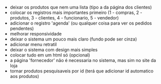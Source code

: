 - deixar os produtos que nem uma lista (tipo a da página dos clientes)
- colocar os registros mais importantes primeiro (1 - compras, 2 - produtos, 3 - clientes, 4 - funcionario, 5 - vendedor)
- adicionar o registro 'agenda' (ou qualquer coisa para ver os pedidos pendentes)
- melhorar responsividade
- deixar o sistema um pouco mais claro (fundo pode ser cinza)
- adicionar menu retratil
- deixar o sistema com design mais simples
- colocar tudo em um html só (opcional)
- a página 'fornecedor' não é necessaria no sistema, mas sim no site da loja
- tornar produtos pesquisaveis por id (terá que adicionar id automatico aos produtos)
